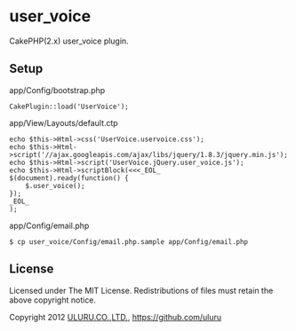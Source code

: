 user_voice
==========

CakePHP(2.x) user_voice plugin.

Setup
------

app/Config/bootstrap.php

    CakePlugin::load('UserVoice');

app/View/Layouts/default.ctp

    echo $this->Html->css('UserVoice.uservoice.css');
    echo $this->Html->script('//ajax.googleapis.com/ajax/libs/jquery/1.8.3/jquery.min.js');
    echo $this->Html->script('UserVoice.jQuery.user_voice.js');
    echo $this->Html->scriptBlock(<<<_EOL_
    $(document).ready(function() {
        $.user_voice();
    });
    _EOL_
    );

app/Config/email.php

    $ cp user_voice/Config/email.php.sample app/Config/email.php

License
------
Licensed under The MIT License. Redistributions of files must retain the above copyright notice.

Copyright 2012 [ULURU.CO.,LTD.](http://www.uluru.biz/), https://github.com/uluru
